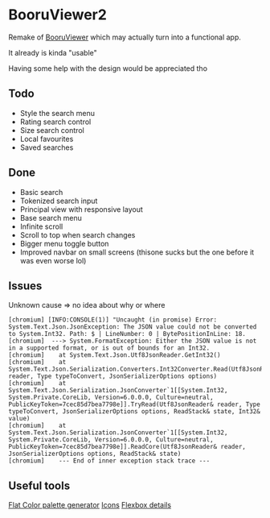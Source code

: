 # BooruViewer2

Remake of [BooruViewer](https://github.com/insomnyawolf/BooruViewer) which may actually turn into a functional app.

It already is kinda "usable"

Having some help with the design would be appreciated tho

## Todo

* Style the search menu
* Rating search control
* Size search control
* Local favourites
* Saved searches

## Done

* Basic search
* Tokenized search input
* Principal view with responsive layout
* Base search menu
* Infinite scroll
* Scroll to top when search changes
* Bigger menu toggle button
* Improved navbar on small screens (thisone sucks but the one before it was even worse lol)


## Issues

Unknown cause => no idea about why or where
```
[chromium] [INFO:CONSOLE(1)] "Uncaught (in promise) Error: System.Text.Json.JsonException: The JSON value could not be converted to System.Int32. Path: $ | LineNumber: 0 | BytePositionInLine: 18.
[chromium]  ---> System.FormatException: Either the JSON value is not in a supported format, or is out of bounds for an Int32.
[chromium]    at System.Text.Json.Utf8JsonReader.GetInt32()
[chromium]    at System.Text.Json.Serialization.Converters.Int32Converter.Read(Utf8JsonReader& reader, Type typeToConvert, JsonSerializerOptions options)
[chromium]    at System.Text.Json.Serialization.JsonConverter`1[[System.Int32, System.Private.CoreLib, Version=6.0.0.0, Culture=neutral, PublicKeyToken=7cec85d7bea7798e]].TryRead(Utf8JsonReader& reader, Type typeToConvert, JsonSerializerOptions options, ReadStack& state, Int32& value)
[chromium]    at System.Text.Json.Serialization.JsonConverter`1[[System.Int32, System.Private.CoreLib, Version=6.0.0.0, Culture=neutral, PublicKeyToken=7cec85d7bea7798e]].ReadCore(Utf8JsonReader& reader, JsonSerializerOptions options, ReadStack& state)
[chromium]    --- End of inner exception stack trace ---
```

## Useful tools

[Flat Color palette generator](http://bootflat.github.io/color-picker.html)
[Icons](https://tabler-icons.io/)
[Flexbox details](https://css-tricks.com/snippets/css/a-guide-to-flexbox/)
